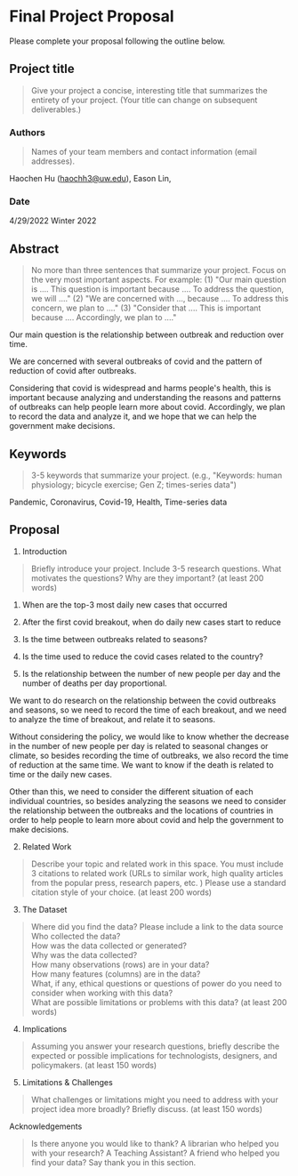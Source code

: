 # Final Project Proposal

Please complete your proposal following the outline below.

## Project title

> Give your project a concise, interesting title that summarizes the entirety of your project. (Your title can change on subsequent deliverables.)

### Authors

> Names of your team members and contact information (email addresses).

Haochen Hu (haochh3@uw.edu), Eason Lin, 

### Date
4/29/2022
Winter 2022
## Abstract

> No more than three sentences that summarize your project. Focus on the very most important aspects. For example: (1) "Our main question is .... This question is important because .... To address the question, we will ...." (2) "We are concerned with ..., because .... To address this concern, we plan to ...." (3) "Consider that .... This is important because .... Accordingly, we plan to ...."

Our main question is the relationship between outbreak and reduction over time.

We are concerned with several outbreaks of covid and the pattern of reduction of covid after outbreaks.

Considering that covid is widespread and harms people's health, this is important because analyzing and understanding the reasons and patterns of outbreaks can help people learn more about covid.
Accordingly, we plan to record the data and analyze it, and we hope that we can help the government make decisions. 


## Keywords

> 3-5 keywords that summarize your project.
(e.g., "Keywords: human physiology; bicycle exercise; Gen Z; times-series data") 

Pandemic, Coronavirus, Covid-19, Health, Time-series data

## Proposal

1. Introduction  

> Briefly introduce your project.  Include 3-5 research questions. What motivates the questions? Why are they important? (at least 200 words)

1. When are the top-3 most daily new cases that occurred 
    
2. After the first covid breakout, when do daily new cases start to reduce
    
3. Is the time between outbreaks related to seasons?
    
4. Is the time used to reduce the covid cases related to the country?
	
5. Is the relationship between the number of new people per day and the number of deaths per day proportional.
    
We want to do research on the relationship between the covid outbreaks and seasons, so we need to record the time of each breakout, and we need to analyze the time of breakout, and relate it to seasons.
    
Without considering the policy, we would like to know whether the decrease in the number of new people per day is related to seasonal changes or climate, so besides recording the time of outbreaks, we also record the time of reduction at the same time. We want to know if the death is related to time or the daily new cases.
    
Other than this, we need to consider the different situation of each individual countries, so besides analyzing the seasons we need to consider the relationship between the outbreaks and the locations of countries in order to help people to learn more about covid and help the government to make decisions.

2. Related Work  

> Describe your topic and related work in this space. You must include 3 citations to related work (URLs to similar work, high quality articles from the popular press, research papers, etc. ) Please use a standard citation style of your choice. (at least 200 words)

3. The Dataset

> Where did you find the data? Please include a link to the data source  
> Who collected the data?  
> How was the data collected or generated?  
> Why was the data collected?  
>How many observations (rows) are in your data?  
> How many features (columns) are in the data?  
> What, if any, ethical questions or questions of power do you need to consider when working with this data?  
> What are possible limitations or problems with this data?   (at least 200 words)

4. Implications

> Assuming you answer your research questions, briefly describe the expected or possible implications for technologists, designers, and policymakers. (at least 150 words)

5. Limitations & Challenges
>What challenges or limitations might you need to address with your project idea more broadly? Briefly discuss. (at least 150 words)

Acknowledgements
> Is there anyone you would like to thank? A librarian who helped you with your research? A Teaching Assistant? A friend who helped you find your data? Say thank you in this section.
